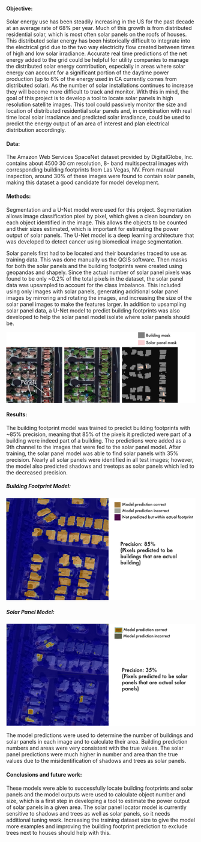 #### Objective:
Solar energy use has been steadily increasing in the US for the past decade at an average rate of 68% per year.  Much of this
growth is from distributed residential solar, which is most often solar panels on the roofs of houses.  This distributed solar 
energy has been historically difficult to integrate into the electrical grid due to the two way electricity flow created 
between times of high and low solar irradiance.  Accurate real time predictions of the net energy added to the grid could be 
helpful for utility companies to manage the distributed solar energy contribution, especially in areas where solar energy can 
account for a significant portion of the daytime power production (up to 6% of the energy used in CA currently comes from 
distributed solar).   As the number of solar installations continues to increase they will become more difficult to track and
monitor.  With this in mind, the goal of this project is to develop a tool to locate solar panels in high resolution satellite 
images. This tool could passively monitor the size and location of distributed residential solar panels and, in combination 
with real time local solar irradiance and predicted solar irradiance, could be used to predict the energy output of an area of
interest and plan electrical distribution accordingly.  

#### Data:
The Amazon Web Services SpaceNet dataset provided by DigitalGlobe, Inc. contains about 4500 30 cm resolution, 8-
band multispectral images with corresponding building footprints from Las Vegas, NV. From manual inspection, around 30% of 
these images were found to contain solar panels, making this dataset a good candidate for model development.

#### Methods:
Segmentation and a U-Net model were used for this project.  Segmentation allows image classification pixel by pixel, which 
gives a clean boundary on each object identified in the image. This allows the objects to be counted and their sizes estimated, 
which is important for estimating the power output of solar panels. The U-Net model is a deep learning architecture that was 
developed to detect cancer using biomedical image segmentation.  

Solar panels first had to be located and their boundaries traced to use as training data. This was done manually us the QGIS 
software. Then masks for both the solar panels and the building footprints were created using geopandas and shapely. Since the 
actual number of solar panel pixels was found to be only ~0.2% of the total pixels in the dataset, the solar panel data was 
upsampled to account for the class imbalance. This included using only images with solar panels, generating additional solar 
panel images by mirroring and rotating the images, and increasing the size of the solar panel images to make the features 
larger. In addition to upsampling solar panel data, a U-Net model to predict building footprints was also developed to help the
solar panel model isolate where solar panels should be. 

<img src="https://github.com/TorrBorr/My_Projects/blob/master/Project_5/PanelandBuildingMasks.png" width="600">

#### Results:
The building footprint model was trained to predict building footprints with ~85% precision, meaning that 85% of the pixels it 
predicted were part of a building were indeed part of a building.  The predictions were added as a 9th channel to the images 
that were fed to the solar panel model.  After training, the solar panel model was able to find solar panels with 35% 
precision. Nearly all solar panels were identified in all test images; however, the model also predicted shadows and treetops
as solar panels which led to the decreased precision.  

##### Building Footprint Model:
<img src="https://github.com/TorrBorr/My_Projects/blob/master/Project_5/BuildingFootprintModel.png" width="600">

##### Solar Panel Model:
<img src="https://github.com/TorrBorr/My_Projects/blob/master/Project_5/SolarPanelPrediction.png" width="600">

The model predictions were used to determine the number of buildings and solar panels in each image and to calculate their
area. Building prediction numbers and areas were very consistent with the true values. The solar panel predictions were much 
higher in number and area than the true values due to the misidentification of shadows and trees as solar panels. 

#### Conclusions and future work:
These models were able to successfully locate building footprints and solar panels and the model outputs were used to calculate
object number and size, which is a first step in developing a tool to estimate the power output of solar panels in a given 
area. The solar panel locator model is currently sensitive to shadows and trees as well as solar panels, so it needs additional
tuning work. Increasing the training dataset size to give the model more examples and improving the building footprint 
prediction to exclude trees next to houses should help with this. 



